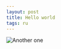 ```yaml
---
layout: post
title: Hello world
tags: ru
---
```

![Another one]( {{site.url}}/assets/images/telegram.jpg)